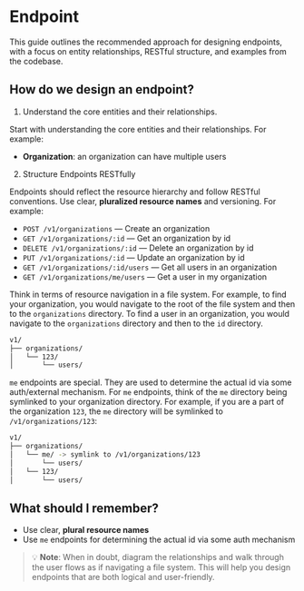# Endpoint

This guide outlines the recommended approach for designing endpoints, with a focus on entity relationships, RESTful structure, and examples from the codebase.

## How do we design an endpoint?

1. Understand the core entities and their relationships.

Start with understanding the core entities and their relationships. For example:

- **Organization**: an organization can have multiple users

2. Structure Endpoints RESTfully

Endpoints should reflect the resource hierarchy and follow RESTful conventions. Use clear, **pluralized resource names** and versioning. For example:

- `POST /v1/organizations` — Create an organization
- `GET /v1/organizations/:id` — Get an organization by id
- `DELETE /v1/organizations/:id` — Delete an organization by id
- `PUT /v1/organizations/:id` — Update an organization by id
- `GET /v1/organizations/:id/users` — Get all users in an organization
- `GET /v1/organizations/me/users` — Get a user in my organization

Think in terms of resource navigation in a file system. For example, to find your organization, you would navigate to the root of the file system and then to the `organizations` directory. To find a user in an organization, you would navigate to the `organizations` directory and then to the `id` directory.

```bash
v1/
├── organizations/
│   └── 123/
│       └── users/
```

`me` endpoints are special. They are used to determine the actual id via some auth/external mechanism. For `me` endpoints, think of the `me` directory being symlinked to your organization directory. For example, if you are a part of the organization `123`, the `me` directory will be symlinked to `/v1/organizations/123`:

```bash
v1/
├── organizations/
│   └── me/ -> symlink to /v1/organizations/123
│       └── users/
│   └── 123/
│       └── users/
```

## What should I remember?

- Use clear, **plural resource names**
- Use `me` endpoints for determining the actual id via some auth mechanism

> 💡 **Note**: When in doubt, diagram the relationships and walk through the user flows as if navigating a file system. This will help you design endpoints that are both logical and user-friendly.
